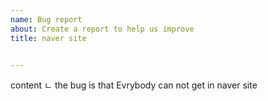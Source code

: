 ```yaml
---
name: Bug report
about: Create a report to help us improve
title: naver site 


---
```

content
 ㄴ the bug is that Evrybody can not get in  naver site 



